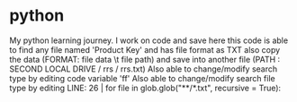 # python
My python learning journey. I work on code and save here 
this code is able to find any file named 'Product Key' and has file format as TXT 
also copy the data (FORMAT: file data \t file path) and save into another file (PATH : SECOND LOCAL DRIVE / rrs / rrs.txt)
Also able to change/modify search type by editing code variable 'ff'
Also able to change/modify search file type by editing LINE: 26 | for file in glob.glob("**/*.txt", recursive = True):
